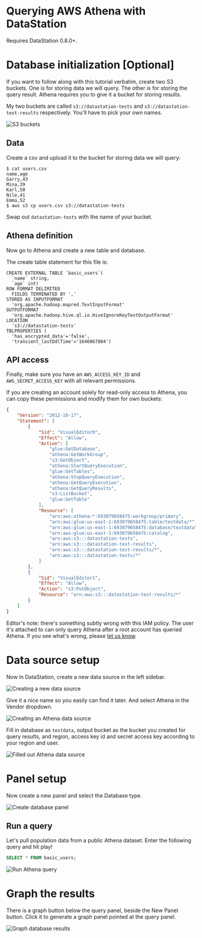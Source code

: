 # Querying AWS Athena with DataStation

Requires DataStation 0.8.0+.

# Database initialization [Optional]

If you want to follow along with this tutorial verbatim, create two S3
buckets. One is for storing data we will query. The other is for
storing the query result. Athena requires you to give it a bucket for
storing results.

My two buckets are called `s3://datastation-tests` and
`s3://datastation-test-results` respectively. You'll have to pick your
own names.

![S3 buckets](/tutorials/aws-athena-buckets.png)

## Data

Create a csv and upload it to the bucket for storing data we will query:

```
$ cat users.csv
name,age
Garry,43
Mina,39
Karl,50
Nile,41
Emma,52
$ aws s3 cp users.csv s3://datastation-tests
```

Swap out `datastation-tests` with the name of your bucket.

## Athena definition

Now go to Athena and create a new table and database.

The create table statement for this file is:

```
CREATE EXTERNAL TABLE `basic_users`(
  `name` string, 
  `age` int)
ROW FORMAT DELIMITED 
  FIELDS TERMINATED BY ',' 
STORED AS INPUTFORMAT 
  'org.apache.hadoop.mapred.TextInputFormat' 
OUTPUTFORMAT 
  'org.apache.hadoop.hive.ql.io.HiveIgnoreKeyTextOutputFormat'
LOCATION
  's3://datastation-tests'
TBLPROPERTIES (
  'has_encrypted_data'='false', 
  'transient_lastDdlTime'='1646067804')
```

## API access

Finally, make sure you have an `AWS_ACCESS_KEY_ID` and
`AWS_SECRET_ACCESS_KEY` with all relevant permissions.

If you are creating an account solely for read-only access to Athena,
you can copy these permissions and modify them for own buckets:

```json
{
    "Version": "2012-10-17",
    "Statement": [
        {
            "Sid": "VisualEditor0",
            "Effect": "Allow",
            "Action": [
                "glue:GetDatabase",
                "athena:GetWorkGroup",
                "s3:GetObject",
                "athena:StartQueryExecution",
                "glue:GetTables",
                "athena:StopQueryExecution",
                "athena:GetQueryExecution",
                "athena:GetQueryResults",
                "s3:ListBucket",
                "glue:GetTable"
            ],
            "Resource": [
                "arn:aws:athena:*:693079658475:workgroup/primary",
                "arn:aws:glue:us-east-1:693079658475:table/testdata/*",
                "arn:aws:glue:us-east-1:693079658475:database/testdata",
                "arn:aws:glue:us-east-1:693079658475:catalog",
                "arn:aws:s3:::datastation-tests",
                "arn:aws:s3:::datastation-test-results",
                "arn:aws:s3:::datastation-test-results/*",
                "arn:aws:s3:::datastation-tests/*"
            ]
        },
        {
            "Sid": "VisualEditor1",
            "Effect": "Allow",
            "Action": "s3:PutObject",
            "Resource": "arn:aws:s3:::datastation-test-results/*"
        }
    ]
}
```

Editor's note: there's something subtly wrong with this IAM
policy. The user it's attached to can only query Athena after a root
account has queried Athena. If you see what's wrong, please [let us
know](https://github.com/multiprocessio/datastation-documentation/issues).

# Data source setup

Now in DataStation, create a new data source in the left sidebar.

![Creating a new data source](/tutorials/create-data-source.gif)

Give it a nice name so you easily can find it later. And select Athena
in the Vendor dropdown.

![Creating an Athena data source](/tutorials/create-athena-data-source.png)

Fill in database as `testdata`, output bucket as the bucket you
created for query results, and region, access key id and secret access
key according to your region and user.

![Filled out Athena data source](/tutorials/athena-data-source-filled.png)

# Panel setup

Now create a new panel and select the Database type.

![Create database panel](/tutorials/create-athena-database-panel.gif)

## Run a query

Let's pull population data from a public Athena dataset. Enter the
following query and hit play!

```sql
SELECT * FROM basic_users;
```

![Run Athena query](/tutorials/run-athena-query.gif)

# Graph the results

There is a graph button below the query panel, beside the New Panel
button. Click it to generate a graph panel pointed at the query panel.

![Graph database results](/tutorials/graph-athena-database-results.gif)

